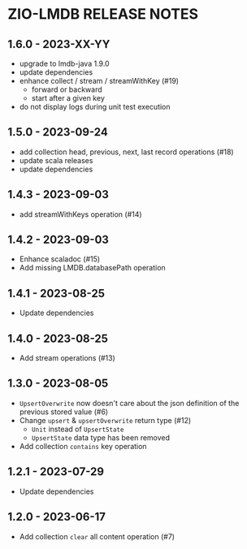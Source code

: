 # ZIO-LMDB RELEASE NOTES

## 1.6.0 - 2023-XX-YY

- upgrade to lmdb-java 1.9.0
- update dependencies
- enhance collect / stream / streamWithKey (#19)
  - forward or backward
  - start after a given key
- do not display logs during unit test execution

## 1.5.0 - 2023-09-24

- add collection head, previous, next, last record operations (#18)
- update scala releases
- update dependencies

## 1.4.3 - 2023-09-03

- add streamWithKeys operation (#14)

## 1.4.2 - 2023-09-03

- Enhance scaladoc (#15)
- Add missing LMDB.databasePath operation

## 1.4.1 - 2023-08-25

- Update dependencies

## 1.4.0 - 2023-08-25

- Add stream operations (#13)

## 1.3.0 - 2023-08-05

- `UpsertOverwrite` now doesn't care about the json definition of the previous stored value (#6)
- Change `upsert` & `upsertOverwrite` return type (#12)
    - `Unit` instead of `UpsertState`
    - `UpsertState` data type has been removed
- Add collection `contains` key operation

## 1.2.1 - 2023-07-29

- Update dependencies

## 1.2.0 - 2023-06-17

- Add collection `clear` all content operation (#7)
